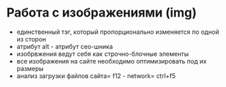 # Работа с изображениями (img)
- единственный тэг, который пропорционально изменяется по одной из сторон
- атрибут alt - атрибут сео-шника
- изобрвжения ведут себя как строчно-блочные элементы
- все изображения на сайте необходимо оптимизировать под их размеры
- анализ загрузки файлов сайта= f12 - network= ctrl+f5 
